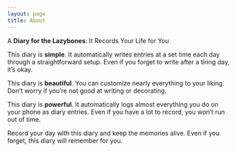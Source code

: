 ```yaml
---
layout: page
title: About
---
```




A **Diary for the Lazybones**: It Records Your Life for You

This diary is **simple**. It automatically writes entries at a set time each day through a straightforward setup. Even if you forget to write after a tiring day, it’s okay.

This diary is **beautiful**. You can customize nearly everything to your liking. Don’t worry if you’re not good at writing or decorating.

This diary is **powerful**. It automatically logs almost everything you do on your phone as diary entries. Even if you have a lot to record, you won’t run out of time.

Record your day with this diary and keep the memories alive.
Even if you forget, this diary will remember for you.